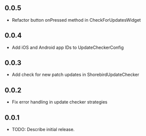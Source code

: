 ## 0.0.5

* Refactor button onPressed method in CheckForUpdatesWidget

## 0.0.4

* Add iOS and Android app IDs to UpdateCheckerConfig

## 0.0.3

* Add check for new patch updates in ShorebirdUpdateChecker

## 0.0.2

* Fix error handling in update checker strategies

## 0.0.1

* TODO: Describe initial release.

